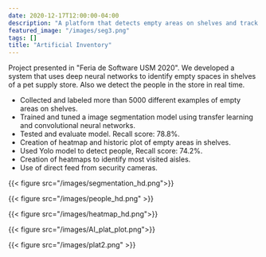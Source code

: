 ```yaml
---
date: 2020-12-17T12:00:00-04:00
description: "A platform that detects empty areas on shelves and track people inside shops"
featured_image: "/images/seg3.png"
tags: []
title: "Artificial Inventory"
---
```


Project presented in "Feria de Software USM 2020". We developed a system that uses deep neural networks to identify empty spaces in shelves of a pet supply store. Also we detect the people in the store in real time.

* Collected and labeled more than 5000 different examples of empty areas on shelves.
* Trained and tuned a image segmentation model using transfer learning and convolutional neural networks.
* Tested and evaluate model. Recall score: 78.8%.
* Creation of heatmap and historic plot of empty areas in shelves.
* Used Yolo model to detect people, Recall score: 74.2%.
* Creation of heatmaps to identify most visited aisles.
* Use of direct feed from security cameras.

{{< figure src="/images/segmentation_hd.png">}}

{{< figure src="/images/people_hd.png" >}}

{{< figure src="/images/heatmap_hd.png">}}

{{< figure src="/images/AI_plat_plot.png">}}

{{< figure src="/images/plat2.png" >}}
